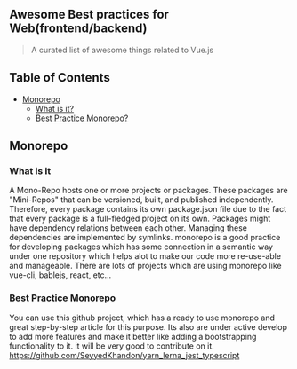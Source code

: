 ## Awesome Best practices for Web(frontend/backend)

> A curated list of awesome things related to Vue.js

## Table of Contents
  - [Monorepo](#monorepo)
    - [What is it?](#what-is-it)
    - [Best Practice Monorepo?](#best-practice-monorepo)



## Monorepo

### What is it
A Mono-Repo hosts one or more projects or packages. These packages are 
"Mini-Repos" that can be versioned, built, and published independently. 
Therefore, every package contains its own package.json file due to the 
fact that every package is a full-fledged project on its own. Packages might 
have dependency relations between each other. Managing these dependencies 
are implemented by symlinks. monorepo is a good practice for developing packages 
which has some  connection in a semantic way under one repository which helps alot 
to make our code more re-use-able and manageable. There are lots of projects which are using 
monorepo like vue-cli, bablejs, react, etc...

### Best Practice Monorepo

You can use this github project, which has a ready to use monorepo and 
great step-by-step article for this purpose. Its also are under active develop to add more features and make it better 
like adding a bootstrapping functionality to it. it will be very good to contribute on it.
https://github.com/SeyyedKhandon/yarn_lerna_jest_typescript
 


